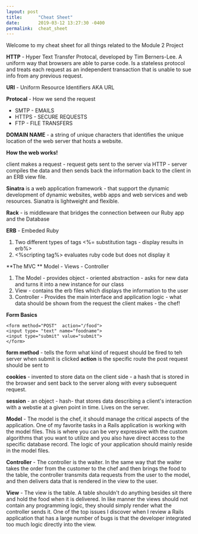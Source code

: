 ```yaml
---
layout: post
title:      "Cheat Sheet"
date:       2019-03-12 13:27:30 -0400
permalink:  cheat_sheet
---
```



Welcome to my cheat sheet for all things related to the Module 2 Project

**HTTP** - Hyper Text Transfer Protocal, developed by Tim Berners-Lee. A uniform way that browsers are able to parse code. Is a stateless protocol and treats each request as an independent transaction that is unable to sue info from any previous request.

**URI** - Uniform Resource Identifiers  AKA URL

**Protocal** - How we send the request 

* SMTP - EMAILS 
* HTTPS - SECURE REQUESTS 
* FTP - FILE TRANSFERS 

**DOMAIN NAME** - a string of unique characters that identifies the unique location of the web server that hosts a website.

**How the web works!**

client makes a request - request gets sent to the server via HTTP - server compiles the data and then sends back the information back to the client in an ERB view file. 

**Sinatra** is a web application framework - that support the dynamic development of dynamic websites, webb apps and web services and web resources. Sianatra is lightweight and flexible. 

**Rack** - is middleware that bridges the connection between our Ruby app and the Database 

**ERB** - Embeded Ruby 

1. Two different types of tags <%= substitution tags - display results in erb%>
2. <%scripting tag%> evaluates ruby code but does not display it

**The MVC ** Model - Views - Controller

1. The Model - provides object - oriented abstraction - asks for new data and turns it into a new instance for our class
2. View - contains the erb files which displays the information to the user 
3. Controller - Provides the main interface and application logic - what data should be shown from the request the client makes - the chef! 


**Form Basics** 

```
<form method="POST"  action="/food">
<input type= "text" name="foodname">
<input type="submit" value="submit">
</form>
```
**form method** - tells the form what kind of request should be fired to teh server when submit is clicked 
**action** is the specific route the post request should be sent to 

**cookies** - invented to store data on the client side - a hash that is stored in the browser and sent back to the server along with every subsequent request. 

**session** - an object - hash- that stores data describing a client's interaction with a webstie at a given point in time. Lives on the server. 


**Model** - The model is the chef, it should manage the critical aspects of the application. One of my favorite tasks in a Rails application is working with the model files. This is where you can be very expressive with the custom algorithms that you want to utilize and you also have direct access to the specific database record. The logic of your application should mainly reside in the model files.

**Controller** - The controller is the waiter. In the same way that the waiter takes the order from the customer to the chef and then brings the food to the table, the controller transmits data requests from the user to the model, and then delivers data that is rendered in the view to the user.

**View** - The view is the table. A table shouldn't do anything besides sit there and hold the food when it is delivered. In like manner the views should not contain any programming logic, they should simply render what the controller sends it. One of the top issues I discover when I review a Rails application that has a large number of bugs is that the developer integrated too much logic directly into the view.

